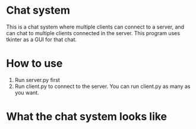 # Chat system

This is a chat system where multiple clients can connect to a server, and can chat to multiple clients connected in the server.
This program uses tkinter as a GUI for that chat.

# How to use
1. Run server.py first 
2. Run client.py to connect to the server. You can run client.py as many as you want.

# What the chat system looks like

